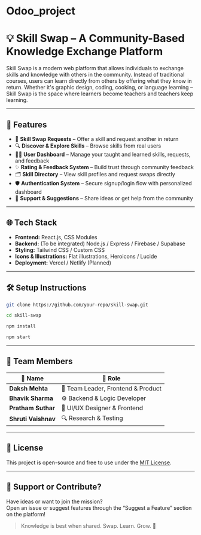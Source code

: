 ﻿# Odoo_project
# 💡 Skill Swap – A Community-Based Knowledge Exchange Platform

Skill Swap is a modern web platform that allows individuals to exchange skills and knowledge with others in the community. Instead of traditional courses, users can learn directly from others by offering what they know in return. Whether it's graphic design, coding, cooking, or language learning – Skill Swap is the space where learners become teachers and teachers keep learning.

---

## 🚀 Features

- 🔄 **Skill Swap Requests** – Offer a skill and request another in return  
- 🔍 **Discover & Explore Skills** – Browse skills from real users  
- 🧑‍💻 **User Dashboard** – Manage your taught and learned skills, requests, and feedback  
- ✨ **Rating & Feedback System** – Build trust through community feedback  
- 🗂️ **Skill Directory** – View skill profiles and request swaps directly  
- 🛡️ **Authentication System** – Secure signup/login flow with personalized dashboard  
- 💬 **Support & Suggestions** – Share ideas or get help from the community  

---

## 🌐 Tech Stack

- **Frontend:** React.js, CSS Modules  
- **Backend:** (To be integrated) Node.js / Express / Firebase / Supabase  
- **Styling:** Tailwind CSS / Custom CSS  
- **Icons & Illustrations:** Flat illustrations, Heroicons / Lucide  
- **Deployment:** Vercel / Netlify (Planned)  

---

## 🛠️ Setup Instructions

```bash
git clone https://github.com/your-repo/skill-swap.git
```
```bash
cd skill-swap
```
```bash
npm install
```
```bash
npm start
```

---

## 🤝 Team Members

| 👤 Name             | 🎯 Role                              |
|--------------------|--------------------------------------|
| **Daksh Mehta**     | 🧠 Team Leader, Frontend & Product     |
| **Bhavik Sharma**   | ⚙️ Backend & Logic Developer           |
| **Pratham Suthar**  | 🎨 UI/UX Designer & Frontend           |
| **Shruti Vaishnav** | 🔍 Research & Testing                  |

---

## 📄 License

This project is open-source and free to use under the [MIT License](LICENSE).

---

## 🙌 Support or Contribute?

Have ideas or want to join the mission?  
Open an issue or suggest features through the “Suggest a Feature” section on the platform!

> Knowledge is best when shared. Swap. Learn. Grow. 🌱
